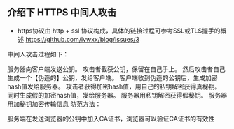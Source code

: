 <!--
 * @Author: your name
 * @Date: 2020-03-10 16:25:32
 * @LastEditTime: 2020-03-10 16:26:15
 * @LastEditors: your name
 * @Description: In User Settings Edit
 * @FilePath: /fe_blog/http/01/README.md
 -->
## 介绍下 HTTPS 中间人攻击

+ https协议由 http + ssl 协议构成，具体的链接过程可参考SSL或TLS握手的概述
https://github.com/lvwxx/blog/issues/3

中间人攻击过程如下：

服务器向客户端发送公钥。
攻击者截获公钥，保留在自己手上。
然后攻击者自己生成一个【伪造的】公钥，发给客户端。
客户端收到伪造的公钥后，生成加密hash值发给服务器。
攻击者获得加密hash值，用自己的私钥解密获得真秘钥。
同时生成假的加密hash值，发给服务器。
服务器用私钥解密获得假秘钥。
服务器用加秘钥加密传输信息
防范方法：

服务端在发送浏览器的公钥中加入CA证书，浏览器可以验证CA证书的有效性